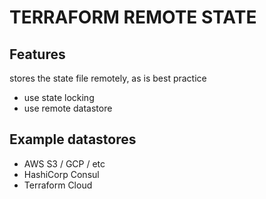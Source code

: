 # TERRAFORM REMOTE STATE

## Features
stores the state file remotely, as is best practice
- use state locking
- use remote datastore

## Example datastores
- AWS S3 / GCP / etc
- HashiCorp Consul
- Terraform Cloud